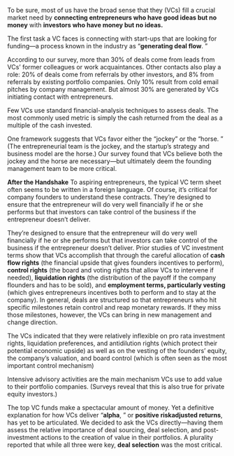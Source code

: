 To be sure, most of us have the broad sense that they (VCs) fill a crucial market need by **connecting entrepreneurs who have good ideas but no money** with **investors who have money but no ideas.**

The first task a VC faces is connecting with start-ups that are looking for funding—a process known in the industry as “**generating deal flow**. ”

According to our survey, more than 30% of deals come from leads from VCs’ former colleagues or work acquaintances. Other contacts also play a role: 20% of deals come from referrals by other investors, and 8% from referrals by existing portfolio companies. Only 10% result from cold email pitches by company management. But almost 30% are generated by VCs initiating contact with entrepreneurs.

Few VCs use standard financial-analysis techniques to assess deals. The most commonly used metric is simply the cash returned from the deal as a multiple of the cash invested.

One framework suggests that VCs favor either the “jockey” or the “horse. ” (The entrepreneurial team is the jockey, and the startup’s strategy and business model are the horse.) Our survey found that VCs believe both the jockey and the horse are necessary—but ultimately deem the founding management team to be more critical.


**After the Handshake**
To aspiring entrepreneurs, the typical VC term sheet often seems to be written in a foreign language. Of course, it’s critical for company founders to understand these contracts. They’re designed to ensure that the entrepreneur will do very well financially if he or she performs but that investors can take control of the business if the entrepreneur doesn’t deliver.

They’re designed to ensure that the entrepreneur will do very well financially if he or she performs but that investors can take control of the business if the entrepreneur doesn’t deliver. Prior studies of VC investment terms show that VCs accomplish that through the careful allocation of **cash flow rights** (the financial upside that gives founders incentives to perform), **control rights** (the board and voting rights that allow VCs to intervene if needed), **liquidation rights** (the distribution of the payoff if the company flounders and has to be sold), and **employment terms, particularly vesting** (which gives entrepreneurs incentives both to perform and to stay at the company). In general, deals are structured so that entrepreneurs who hit specific milestones retain control and reap monetary rewards. If they miss those milestones, however, the VCs can bring in new management and change direction.


The VCs indicated that they were relatively inflexible on pro rata investment rights, liquidation preferences, and antidilution rights (which protect their potential economic upside) as well as on the vesting of the founders’ equity, the company’s valuation, and board control (which is often seen as the most important control mechanism)

Intensive advisory activities are the main mechanism VCs use to add value to their portfolio companies. (Surveys reveal that this is also true for private equity investors.)

The top VC funds make a spectacular amount of money. Yet a definitive explanation for how VCs deliver “**alpha**, ” or **positive riskadjusted returns**, has yet to be articulated. We decided to ask the VCs directly—having them assess the relative importance of deal sourcing, deal selection, and post-investment actions to the creation of value in their portfolios. A plurality reported that while all three were key, **deal selection** was the most critical.